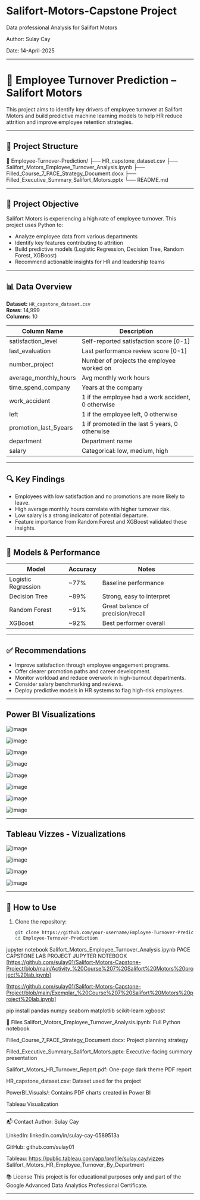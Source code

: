 # Salifort-Motors-Capstone Project
Data professional Analysis for Salifort Motors

Author: Sulay Cay

Date: 14-April-2025

---
# 🧠 Employee Turnover Prediction – Salifort Motors

This project aims to identify key drivers of employee turnover at Salifort Motors and build predictive machine learning models to help HR reduce attrition and improve employee retention strategies.

---

## 📁 Project Structure

📂 Employee-Turnover-Prediction/ ├── HR_capstone_dataset.csv ├── Salifort_Motors_Employee_Turnover_Analysis.ipynb ├── Filled_Course_7_PACE_Strategy_Document.docx ├── Filled_Executive_Summary_Salifort_Motors.pptx └── README.md

---

## 📌 Project Objective

Salifort Motors is experiencing a high rate of employee turnover. This project uses Python to:
- Analyze employee data from various departments
- Identify key features contributing to attrition
- Build predictive models (Logistic Regression, Decision Tree, Random Forest, XGBoost)
- Recommend actionable insights for HR and leadership teams

---

## 📊 Data Overview

**Dataset:** `HR_capstone_dataset.csv`  
**Rows:** 14,999  
**Columns:** 10

| Column Name             | Description                                                  |
|------------------------|--------------------------------------------------------------|
| satisfaction_level     | Self-reported satisfaction score [0-1]                       |
| last_evaluation        | Last performance review score [0-1]                          |
| number_project         | Number of projects the employee worked on                    |
| average_monthly_hours  | Avg monthly work hours                                       |
| time_spend_company     | Years at the company                                         |
| work_accident          | 1 if the employee had a work accident, 0 otherwise           |
| left                   | 1 if the employee left, 0 otherwise                          |
| promotion_last_5years  | 1 if promoted in the last 5 years, 0 otherwise               |
| department             | Department name                                              |
| salary                 | Categorical: low, medium, high                               |

---

## 🔍 Key Findings

- Employees with low satisfaction and no promotions are more likely to leave.
- High average monthly hours correlate with higher turnover risk.
- Low salary is a strong indicator of potential departure.
- Feature importance from Random Forest and XGBoost validated these insights.

---

## 🧪 Models & Performance

| Model             | Accuracy | Notes                         |
|------------------|----------|-------------------------------|
| Logistic Regression | ~77%  | Baseline performance          |
| Decision Tree       | ~89%  | Strong, easy to interpret     |
| Random Forest       | ~91%  | Great balance of precision/recall |
| XGBoost             | ~92%  | Best performer overall        |

---

## ✅ Recommendations

- Improve satisfaction through employee engagement programs.
- Offer clearer promotion paths and career development.
- Monitor workload and reduce overwork in high-burnout departments.
- Consider salary benchmarking and reviews.
- Deploy predictive models in HR systems to flag high-risk employees.

---
## Power BI Visualizations 
![image](https://github.com/user-attachments/assets/1ab8c9bc-01f7-43b5-82a4-ceda230e30fd)

![image](https://github.com/user-attachments/assets/451714fb-3b97-4c11-afdd-73cc8c14ea17)

![image](https://github.com/user-attachments/assets/51329a73-b367-4bad-a6c3-31d6d1f10055)

![image](https://github.com/user-attachments/assets/aa39e7f1-eb8b-49fb-b84b-22f0059c0499)

![image](https://github.com/user-attachments/assets/b799e042-5ea9-4964-ad65-edf050a76988)

![image](https://github.com/user-attachments/assets/01792b20-8d44-4c7b-9ab0-c65e4fe4893c)

![image](https://github.com/user-attachments/assets/8efc8e5b-dd51-4431-8560-2fea75498007)

![image](https://github.com/user-attachments/assets/6f753c91-b566-44a0-942d-2b391688bbbc)







---

## Tableau Vizzes - Vizualizations



![image](https://github.com/user-attachments/assets/51491ee2-b57a-4103-9a8f-6032decfd20d)

![image](https://github.com/user-attachments/assets/1b3cc3f2-da3e-4674-9bab-d42691ac1551)

![image](https://github.com/user-attachments/assets/d1303c23-d63b-4240-b624-64862d079135)

![image](https://github.com/user-attachments/assets/385f6b68-555f-49de-87eb-dfe11c35881b)






---
## 🚀 How to Use

1. Clone the repository:
   ```bash
   git clone https://github.com/your-username/Employee-Turnover-Prediction.git
   cd Employee-Turnover-Prediction


jupyter notebook Salifort_Motors_Employee_Turnover_Analysis.ipynb
PACE CAPSTONE LAB PROJECT JUPYTER NOTEBOOK 
[https://github.com/sulay01/Salifort-Motors-Capstone-Project/blob/main/Activity_%20Course%207%20Salifort%20Motors%20project%20lab.ipynb]

[https://github.com/sulay01/Salifort-Motors-Capstone-Project/blob/main/Exemplar_%20Course%207%20Salifort%20Motors%20project%20lab.ipynb]




pip install pandas numpy seaborn matplotlib scikit-learn xgboost



📄 Files
Salifort_Motors_Employee_Turnover_Analysis.ipynb: Full Python notebook

Filled_Course_7_PACE_Strategy_Document.docx: Project planning strategy

Filled_Executive_Summary_Salifort_Motors.pptx: Executive-facing summary presentation

Salifort_Motors_HR_Turnover_Report.pdf: One-page dark theme PDF report

HR_capstone_dataset.csv: Dataset used for the project

PowerBI_Visuals/: Contains PDF charts created in Power BI

Tableau Visualization 

---

📬 Contact
Author: Sulay Cay

LinkedIn: linkedin.com/in/sulay-cay-0589513a

GitHub: github.com/sulay01

Tableau: https://public.tableau.com/app/profile/sulay.cay/vizzes
Salifort_Motors_HR_Employee_Turnover_By_Department



📚 License
This project is for educational purposes only and part of the Google Advanced Data Analytics Professional Certificate.



---

